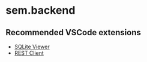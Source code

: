 # sem.backend

## Recommended VSCode extensions

* [SQLite Viewer](https://open-vsx.org/vscode/item?itemName=qwtel.sqlite-viewer)
* [REST Client](https://open-vsx.org/vscode/item?itemName=humao.rest-client)
